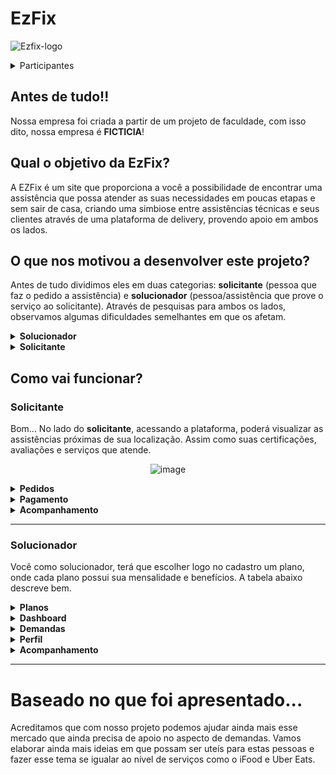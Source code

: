 # EzFix
![Ezfix-logo](https://user-images.githubusercontent.com/70718058/144712310-16f75ddc-71b6-47d7-84ba-b20fa706abe9.png)

<details>
  <summary>Participantes</summary>
    <p><a href="https://github.com/AlanCoelho">Alan Coelho</a></p>
    <p><a href="https://github.com/JoaoPedroArnaut">João Pedro Arnaut</a></p>
    <p><a href="https://github.com/Italo-de-Souza">Ítalo de Souza</a></p>
    <p><a href="https://github.com/Yuri-Cruz">Yuri Cruz</a></p>
    <p><a href="https://github.com/sergioetrindade">Sergio Trindade</a></p>
    <p><a href="https://github.com/AmorimJoaoVitor">João Amorim</a></p>
</details>

## Antes de tudo!!
<p>Nossa empresa foi criada a partir de um projeto de faculdade, com isso dito, nossa empresa é <b>FICTICIA</b>!</p>

## Qual o objetivo da EzFix?
<p>A EZFix é um site que proporciona a você a possibilidade de encontrar uma
assistência que possa atender as suas necessidades em poucas etapas e
sem sair de casa, criando uma simbiose
entre assistências técnicas e seus clientes através de uma
plataforma de delivery, provendo apoio em ambos os
lados.</p>

## O que nos motivou a desenvolver este projeto?
<p>Antes de tudo dividimos eles em duas categorias:
<b>solicitante</b> (pessoa que faz o pedido a assistência) e
<b>solucionador</b> (pessoa/assistência que prove o serviço ao
solicitante).
Através de pesquisas para ambos os lados, observamos
algumas dificuldades semelhantes em que os afetam.</p>

<details>
  <summary><b>Solucionador</b></summary>
  <ul>
    <li>Poucas demandas, resultando em baixa renda</li>
    <li>Dificuldade na gestão nos pedidos</li>
    <li>Demora para fazer um orçamento</li>
  </ul>
</details>  

<details>
  <summary><b>Solicitante</b></summary>
  <ul>
    <li>Dificuldade em encontrar uma assistência de confiança</li>
    <li>Desconfiança nos valores propostos</li>
    <li>Demora no atendimento</li>
  </ul>
</details>  

## Como vai funcionar?
### Solicitante
<p>Bom... No lado do <b>solicitante</b>, acessando a plataforma, poderá visualizar as assistências próximas de sua localização. Assim como suas certificações, avaliações e serviços que atende.</p>

<div align=center>
  
  ![image](https://user-images.githubusercontent.com/70718058/144713337-28759db1-f475-4d41-b7f9-d8fddd212480.png)

</div>

<details>
  <summary><b>Pedidos</b></summary>
  <p>Como solicitante, você poderá solicitar um orçamento para assistências escolhidas por você, descrevendo o nome do equipamento, modelo, problema e descrição!</p>
  
  <div align=center>
    
   ![image](https://user-images.githubusercontent.com/70718058/144714447-8af05347-3381-41fc-b46b-d6e82aabf841.png)

  </div>
</details>  

<details>
  <summary><b>Pagamento</b></summary>
  <p>Após o técnico retornar com um orçamento para seu pedido, você poderá decidir se aceita ou não o valor proposto pelo técnico. Caso aceite, poderá contar com a segurança do pagamento via mercado-pago! Além de ter a opção de ter seu equipamento ser entregue pela nossa parceira <b>LALAMOVE!</b></p>
  
  <div align=center>
    
   ![image](https://user-images.githubusercontent.com/70718058/144714760-da62a86a-2b6c-468c-8620-caf18b9eda00.png)

  </div>
</details>  

<details>
  <summary><b>Acompanhamento</b></summary>
  <p>Você poderá acompanhar o status do seu pedido conforme o avanço do atendimento. E em caso de dúvidas que possam surgir, tanto sua, quanto do técnico, nossa plataforma conta com um chat para que possam se comunicar e assim garantir um melhor atendimento!</p>
  
  <div align=center>
    
   ![image](https://user-images.githubusercontent.com/70718058/144714929-f72e3d1c-800d-468d-9132-da64a9e2a444.png)
    
   ![image](https://user-images.githubusercontent.com/70718058/144715157-939aeb61-fe6f-4af2-8aa4-aaefe0fbed57.png)

  </div>
</details>  

<hr>

### Solucionador
<p>Você como solucionador, terá que escolher logo no cadastro um plano, onde cada plano possui sua mensalidade e benefícios. A tabela abaixo descreve bem.</p>
<!-- ÍNICIO PLANOS -->
<details>
  <summary><b>Planos</b></summary>
  <div align=center>

<table>
  <tr>
    <td align=center>
      <h2>Básico</h2>
      Grátis
    </td>
    <td align=center>
      <h2>Intermediário</h2> 
      R$100,00/mês
    </td>
    <td align=center>
      <h2>Avançado</h2>
      R$175,00/mês
    </td>
  </tr>

  <tr>
    <td>
      Acesso a dashboard
    </td>
    <td>
      Acesso a dashboard
    </td>
    <td>
      Acesso a dashboard
    </td>
  </tr>

  <tr>
    <td>
      Suporte 24/7
    </td>
    <td>
      Suporte 24/7
    </td>
    <td>
      Suporte 24/7
    </td>
  </tr>

   <tr>
    <td>
      <br>
    </td>
    <td>
      Frete grátis até 5km
    </td>
    <td>
      Frete grátis até 15km
    </td>
  </tr>

   <tr>
    <td>
      <br>
    </td>
    <td>
      Destaque na plataforma por 2 semanas ao mês
    </td>
    <td>
      Destaque na plataforma todos os dias
    </td>
  </tr>

   <tr>
    <td>
      <br>
    </td>
    <td>
      <br>
    </td>
    <td>
      Métricas personalizadas
    </td>
  </tr>

</table>
  </div>
</details>  
<!-- FIM PLANOS -->

<details>
  <summary><b>Dashboard</b></summary>
  <p>Em nosso sistema, você conta com uma dashboard, onde poderá contar com informações como, últimas avaliações, acompanhar sua avaliação média, novos pedidos e sua receita por tipo de itens atendidos</p>
  
<div align=center>
    
  ![image](https://user-images.githubusercontent.com/70718058/144717663-0d74aa76-76f5-45ec-aa96-39486298a386.png)

 </div>
</details>  

<details>
  <summary><b>Demandas</b></summary>
  <p>Você terá controle de todos os seu pedidos. Temos um menu especialmente para isso, onde você poderá acompanhar os novos pedidos que chegam para orçar e os pedidos que estão em andamento, assim como os concluídos.</p>
  
<div align=center>
    
  ![image](https://user-images.githubusercontent.com/70718058/144718004-3263c8cb-5f96-4d3e-8a70-e879c86323e0.png)

 </div>
  
  <p>Ao fazer o orçamento, você poderá orçar cada item individualmente, de acordo com o problema relatado.</p>
  
  <div aling=center>
    
   ![image](https://user-images.githubusercontent.com/70718058/144718354-9462bd89-4f27-4f79-8c03-1799cd5ff16a.png)

    
  </div>
</details>  
  

<details>
  <summary><b>Perfil</b></summary>
  <p>Sua assistência deverá ter sempre sua marca, então contará com um página para ver sua informações cadastrais e se necessário edita-las.</p>
  <p>Temos a aba "certificações" onde você poderá adicionar certificados conquistados, para exibir aos clientes que visitarem sua assistência.</p>
  
<div align=center>
    
  ![image](https://user-images.githubusercontent.com/70718058/144718164-9d6c126e-1ede-43e9-9536-3c3dcc26b09c.png)

 </div>
</details>

<details>
  <summary><b>Acompanhamento</b></summary>
  <p>Você poderá acompanhar o status do seu pedido conforme o avanço do atendimento. E em caso de dúvidas que possam surgir, tanto sua, quanto do cliente, nossa plataforma conta com um chat para que possam se comunicar e assim garantir um melhor atendimento!</p>
  
  <div align=center>
    
   ![image](https://user-images.githubusercontent.com/70718058/144718816-9ce47082-e096-478b-a1a1-6b0fb364fe28.png)
    
   ![image](https://user-images.githubusercontent.com/70718058/144715157-939aeb61-fe6f-4af2-8aa4-aaefe0fbed57.png)

  </div>
</details> 

<hr>

# Baseado no que foi apresentado...
<p>Acreditamos que com nosso projeto podemos ajudar ainda mais
esse mercado que ainda precisa de apoio no aspecto de
demandas. Vamos elaborar ainda mais ideias em que possam ser
uteís para estas pessoas e fazer esse tema se igualar ao nível de
serviços como o iFood e Uber Eats.</p>


